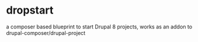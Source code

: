 # dropstart
a composer based blueprint to start Drupal 8 projects, works as an addon to drupal-composer/drupal-project
